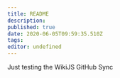 ```yaml
---
title: README
description: 
published: true
date: 2020-06-05T09:59:35.510Z
tags: 
editor: undefined
---
```


Just testing the WikiJS GitHub Sync
